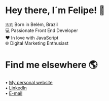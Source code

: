 # Hey there, I´m Felipe! 👋

🇧🇷 Born in Belém, Brazil<br />
💻 Passionate Front End Developer<br />
❤️ In love with JavaScript<br />
🌐 Digital Marketing Enthusiast


# Find me elsewhere 🌎
• <a href="https://felipecatete.com/">My personal website</a><br />
• <a href="https://www.linkedin.com/in/felipe-catete/">LinkedIn</a><br />
• <a href="mailto:catetedev@gmail.com">E-mail</a>

